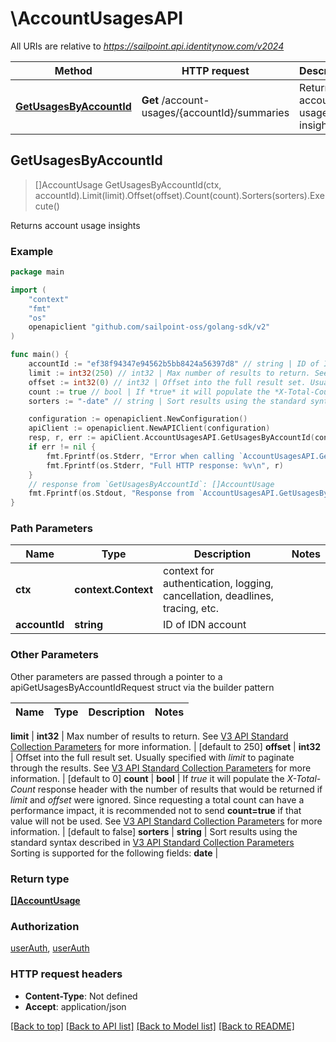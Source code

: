 # \AccountUsagesAPI

All URIs are relative to *https://sailpoint.api.identitynow.com/v2024*

Method | HTTP request | Description
------------- | ------------- | -------------
[**GetUsagesByAccountId**](AccountUsagesAPI.md#GetUsagesByAccountId) | **Get** /account-usages/{accountId}/summaries | Returns account usage insights



## GetUsagesByAccountId

> []AccountUsage GetUsagesByAccountId(ctx, accountId).Limit(limit).Offset(offset).Count(count).Sorters(sorters).Execute()

Returns account usage insights



### Example

```go
package main

import (
	"context"
	"fmt"
	"os"
	openapiclient "github.com/sailpoint-oss/golang-sdk/v2"
)

func main() {
	accountId := "ef38f94347e94562b5bb8424a56397d8" // string | ID of IDN account
	limit := int32(250) // int32 | Max number of results to return. See [V3 API Standard Collection Parameters](https://developer.sailpoint.com/idn/api/standard-collection-parameters) for more information. (optional) (default to 250)
	offset := int32(0) // int32 | Offset into the full result set. Usually specified with *limit* to paginate through the results. See [V3 API Standard Collection Parameters](https://developer.sailpoint.com/idn/api/standard-collection-parameters) for more information. (optional) (default to 0)
	count := true // bool | If *true* it will populate the *X-Total-Count* response header with the number of results that would be returned if *limit* and *offset* were ignored.  Since requesting a total count can have a performance impact, it is recommended not to send **count=true** if that value will not be used.  See [V3 API Standard Collection Parameters](https://developer.sailpoint.com/idn/api/standard-collection-parameters) for more information. (optional) (default to false)
	sorters := "-date" // string | Sort results using the standard syntax described in [V3 API Standard Collection Parameters](https://developer.sailpoint.com/idn/api/standard-collection-parameters#sorting-results)  Sorting is supported for the following fields: **date** (optional)

	configuration := openapiclient.NewConfiguration()
	apiClient := openapiclient.NewAPIClient(configuration)
	resp, r, err := apiClient.AccountUsagesAPI.GetUsagesByAccountId(context.Background(), accountId).Limit(limit).Offset(offset).Count(count).Sorters(sorters).Execute()
	if err != nil {
		fmt.Fprintf(os.Stderr, "Error when calling `AccountUsagesAPI.GetUsagesByAccountId``: %v\n", err)
		fmt.Fprintf(os.Stderr, "Full HTTP response: %v\n", r)
	}
	// response from `GetUsagesByAccountId`: []AccountUsage
	fmt.Fprintf(os.Stdout, "Response from `AccountUsagesAPI.GetUsagesByAccountId`: %v\n", resp)
}
```

### Path Parameters


Name | Type | Description  | Notes
------------- | ------------- | ------------- | -------------
**ctx** | **context.Context** | context for authentication, logging, cancellation, deadlines, tracing, etc.
**accountId** | **string** | ID of IDN account | 

### Other Parameters

Other parameters are passed through a pointer to a apiGetUsagesByAccountIdRequest struct via the builder pattern


Name | Type | Description  | Notes
------------- | ------------- | ------------- | -------------

 **limit** | **int32** | Max number of results to return. See [V3 API Standard Collection Parameters](https://developer.sailpoint.com/idn/api/standard-collection-parameters) for more information. | [default to 250]
 **offset** | **int32** | Offset into the full result set. Usually specified with *limit* to paginate through the results. See [V3 API Standard Collection Parameters](https://developer.sailpoint.com/idn/api/standard-collection-parameters) for more information. | [default to 0]
 **count** | **bool** | If *true* it will populate the *X-Total-Count* response header with the number of results that would be returned if *limit* and *offset* were ignored.  Since requesting a total count can have a performance impact, it is recommended not to send **count&#x3D;true** if that value will not be used.  See [V3 API Standard Collection Parameters](https://developer.sailpoint.com/idn/api/standard-collection-parameters) for more information. | [default to false]
 **sorters** | **string** | Sort results using the standard syntax described in [V3 API Standard Collection Parameters](https://developer.sailpoint.com/idn/api/standard-collection-parameters#sorting-results)  Sorting is supported for the following fields: **date** | 

### Return type

[**[]AccountUsage**](AccountUsage.md)

### Authorization

[userAuth](../README.md#userAuth), [userAuth](../README.md#userAuth)

### HTTP request headers

- **Content-Type**: Not defined
- **Accept**: application/json

[[Back to top]](#) [[Back to API list]](../README.md#documentation-for-api-endpoints)
[[Back to Model list]](../README.md#documentation-for-models)
[[Back to README]](../README.md)

